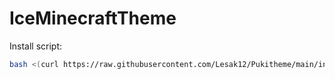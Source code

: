 # IceMinecraftTheme

Install script:
```sh
bash <(curl https://raw.githubusercontent.com/Lesak12/Pukitheme/main/install.sh)
```
